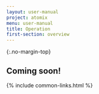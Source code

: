 ```yaml
---
layout: user-manual
project: atomix
menu: user-manual
title: Operation
first-section: overview
---
```


{:.no-margin-top}

## Coming soon!

{% include common-links.html %}
